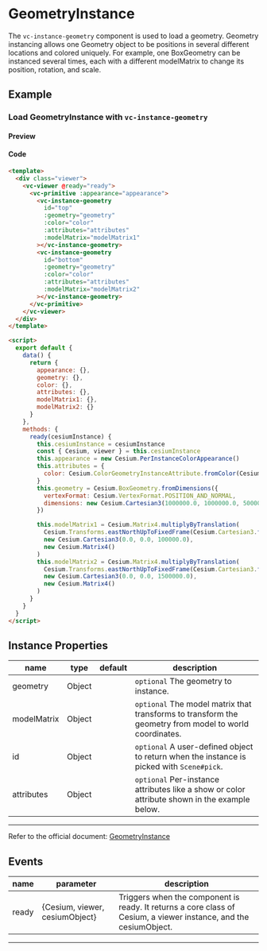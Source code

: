 # GeometryInstance

The `vc-instance-geometry` component is used to load a geometry. Geometry instancing allows one Geometry object to be positions in several different locations and colored uniquely. For example, one BoxGeometry can be instanced several times, each with a different modelMatrix to change its position, rotation, and scale.

## Example

### Load GeometryInstance with `vc-instance-geometry`

#### Preview

<doc-preview>
  <template>
    <div class="viewer">
      <vc-viewer @ready="ready">
        <vc-primitive :appearance="appearance">
          <vc-instance-geometry
            id="top"
            :geometry="geometry"
            :color="color"
            :attributes="attributes"
            :modelMatrix="modelMatrix1"
          ></vc-instance-geometry>
          <vc-instance-geometry
            id="bottom"
            :geometry="geometry"
            :color="color"
            :attributes="attributes"
            :modelMatrix="modelMatrix2"
          ></vc-instance-geometry>
        </vc-primitive>
      </vc-viewer>
    </div>
  </template>

  <script>
    export default {
      data() {
        return {
          appearance: {},
          geometry: {},
          color: {},
          attributes: {},
          modelMatrix1: {},
          modelMatrix2: {}
        }
      },
      methods: {
        ready(cesiumInstance) {
          this.cesiumInstance = cesiumInstance
          const { Cesium, viewer } = this.cesiumInstance
          this.appearance = new Cesium.PerInstanceColorAppearance()
          this.attributes = {
            color: Cesium.ColorGeometryInstanceAttribute.fromColor(Cesium.Color.AQUA)
          }
          this.geometry = Cesium.BoxGeometry.fromDimensions({
            vertexFormat: Cesium.VertexFormat.POSITION_AND_NORMAL,
            dimensions: new Cesium.Cartesian3(1000000.0, 1000000.0, 500000.0)
          })

          this.modelMatrix1 = Cesium.Matrix4.multiplyByTranslation(
            Cesium.Transforms.eastNorthUpToFixedFrame(Cesium.Cartesian3.fromDegrees(108, 40.03883)),
            new Cesium.Cartesian3(0.0, 0.0, 100000.0),
            new Cesium.Matrix4()
          )
          this.modelMatrix2 = Cesium.Matrix4.multiplyByTranslation(
            Cesium.Transforms.eastNorthUpToFixedFrame(Cesium.Cartesian3.fromDegrees(108, 40.03883)),
            new Cesium.Cartesian3(0.0, 0.0, 1500000.0),
            new Cesium.Matrix4()
          )
        }
      }
    }
  </script>
</doc-preview>

#### Code

```html
<template>
  <div class="viewer">
    <vc-viewer @ready="ready">
      <vc-primitive :appearance="appearance">
        <vc-instance-geometry
          id="top"
          :geometry="geometry"
          :color="color"
          :attributes="attributes"
          :modelMatrix="modelMatrix1"
        ></vc-instance-geometry>
        <vc-instance-geometry
          id="bottom"
          :geometry="geometry"
          :color="color"
          :attributes="attributes"
          :modelMatrix="modelMatrix2"
        ></vc-instance-geometry>
      </vc-primitive>
    </vc-viewer>
  </div>
</template>

<script>
  export default {
    data() {
      return {
        appearance: {},
        geometry: {},
        color: {},
        attributes: {},
        modelMatrix1: {},
        modelMatrix2: {}
      }
    },
    methods: {
      ready(cesiumInstance) {
        this.cesiumInstance = cesiumInstance
        const { Cesium, viewer } = this.cesiumInstance
        this.appearance = new Cesium.PerInstanceColorAppearance()
        this.attributes = {
          color: Cesium.ColorGeometryInstanceAttribute.fromColor(Cesium.Color.AQUA)
        }
        this.geometry = Cesium.BoxGeometry.fromDimensions({
          vertexFormat: Cesium.VertexFormat.POSITION_AND_NORMAL,
          dimensions: new Cesium.Cartesian3(1000000.0, 1000000.0, 500000.0)
        })

        this.modelMatrix1 = Cesium.Matrix4.multiplyByTranslation(
          Cesium.Transforms.eastNorthUpToFixedFrame(Cesium.Cartesian3.fromDegrees(108, 40.03883)),
          new Cesium.Cartesian3(0.0, 0.0, 100000.0),
          new Cesium.Matrix4()
        )
        this.modelMatrix2 = Cesium.Matrix4.multiplyByTranslation(
          Cesium.Transforms.eastNorthUpToFixedFrame(Cesium.Cartesian3.fromDegrees(108, 40.03883)),
          new Cesium.Cartesian3(0.0, 0.0, 1500000.0),
          new Cesium.Matrix4()
        )
      }
    }
  }
</script>
```

## Instance Properties

| name        | type   | default | description                                                                                            |
| ----------- | ------ | ------- | ------------------------------------------------------------------------------------------------------ |
| geometry    | Object |         | `optional` The geometry to instance.                                                                   |
| modelMatrix | Object |         | `optional` The model matrix that transforms to transform the geometry from model to world coordinates. |
| id          | Object |         | `optional` A user-defined object to return when the instance is picked with `Scene#pick`.              |
| attributes  | Object |         | `optional` Per-instance attributes like a show or color attribute shown in the example below.          |

---

Refer to the official document: [GeometryInstance](https://cesium.com/docs/cesiumjs-ref-doc/GeometryInstance.html)

## Events

| name  | parameter                      | description                                                                                                       |
| ----- | ------------------------------ | ----------------------------------------------------------------------------------------------------------------- |
| ready | {Cesium, viewer, cesiumObject} | Triggers when the component is ready. It returns a core class of Cesium, a viewer instance, and the cesiumObject. |

---

